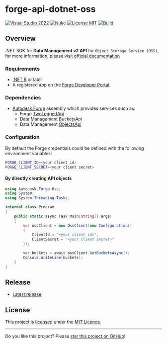 # forge-api-dotnet-oss

[![Visual Studio 2022](https://img.shields.io/badge/Visual%20Studio-2022-blue)](../..)
[![Nuke](https://img.shields.io/badge/Nuke-Build-blue)](https://nuke.build/)
[![License MIT](https://img.shields.io/badge/License-MIT-blue.svg)](LICENSE)
[![Build](../../actions/workflows/Build.yml/badge.svg)](../../actions)

## Overview

.NET SDK for **Data Management v2 API** for `Object Storage Service (OSS)`, for more information, please visit  [official documentation](https://aps.autodesk.com/en/docs/data/v2)

### Requirements

- [.NET 6](https://dotnet.microsoft.com/en-us/download/dotnet/6.0) or later
- A registered app on the [Forge Developer Portal](http://forge.autodesk.com). 

### Dependencies

- [Autodesk.Forge](https://github.com/Autodesk-Forge/forge-api-dotnet-client) assembly which provides services such as: 
    - Forge [TwoLeggedApi](https://github.com/Autodesk-Forge/forge-api-dotnet-client/blob/master/src/Autodesk.Forge/Api/TwoLeggedApi.cs)
    - Data Management [BucketsApi](https://github.com/Autodesk-Forge/forge-api-dotnet-client/blob/master/src/Autodesk.Forge/Api/BucketsApi.cs)
    - Data Management [ObjectsApi](https://github.com/Autodesk-Forge/forge-api-dotnet-client/blob/master/src/Autodesk.Forge/Api/ObjectsApi.cs)

### Configuration

By default the Forge credentials could be defined with the following environment variables:

```bash
FORGE_CLIENT_ID=<your client id>
FORGE_CLIENT_SECRET=<your client secret>
```

#### By directly creating API objects

```csharp
using Autodesk.Forge.Oss;
using System;
using System.Threading.Tasks;

internal class Program
{
    public static async Task Main(string[] args)
    {
        var ossClient = new OssClient(new Configuration()
        {
            ClientId = "<your client id>",
            ClientSecret = "<your client secret>"
        });

        var buckets = await ossClient.GetBucketsAsync();
        Console.WriteLine(buckets);
    }
}
```

## Release

* [Latest release](../../releases/latest)

## License

This project is [licensed](LICENSE) under the [MIT Licence](https://en.wikipedia.org/wiki/MIT_License).

---

Do you like this project? Please [star this project on GitHub](../../stargazers)!